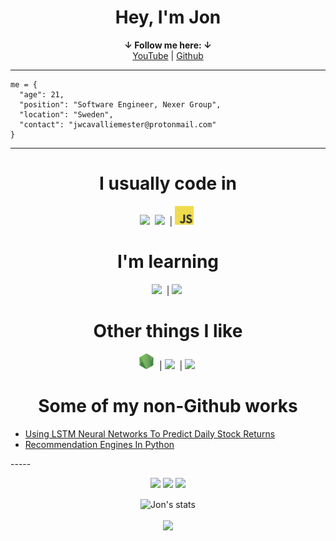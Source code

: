 <h1 align="center">Hey, I'm Jon</h1>
<p align="center">
  <b>↓ Follow me here: ↓</b><br>
  <a href="https://www.youtube.com/channel/UCp1peGEqkF1wl0MsrIvwNpg">YouTube</a> |
  <a href="https://github.com/jonmest">Github</a>
</p>

-----

```python3
me = {
  "age": 21,
  "position": "Software Engineer, Nexer Group",
  "location": "Sweden",
  "contact": "jwcavalliemester@protonmail.com"
}
```

-----

<h1 align="center">I usually code in</h1>

<p align="center"> 
  <code><img height="35"src="https://upload.wikimedia.org/wikipedia/fr/thumb/2/2e/Java_Logo.svg/131px-Java_Logo.svg.png"></code>&nbsp;
  <code><img height="30" src="https://upload.wikimedia.org/wikipedia/commons/thumb/c/c3/Python-logo-notext.svg/1024px-Python-logo-notext.svg.png"></code>&nbsp; |
  <code><img height="30" src="https://raw.githubusercontent.com/github/explore/80688e429a7d4ef2fca1e82350fe8e3517d3494d/topics/javascript/javascript.png"></code>&nbsp;
</p>

<h1 align="center">I'm learning</h1>

<p align="center"> 
  <code><img height="25" src="https://media.discordapp.net/attachments/795241931621924865/830929328728178708/ufdFD0CAiQAAAABJRU5ErkJggg.png"></code>&nbsp; |
  <code><img height="25" src="https://upload.wikimedia.org/wikipedia/commons/thumb/1/18/ISO_C%2B%2B_Logo.svg/1200px-ISO_C%2B%2B_Logo.svg.png"></code>&nbsp;
</p>

<h1 align="center">Other things I like</h1>

<p align="center"> 
  <code><img height="25" src="https://raw.githubusercontent.com/github/explore/80688e429a7d4ef2fca1e82350fe8e3517d3494d/topics/nodejs/nodejs.png"></code>&nbsp; |
  <code><img height="25" src="https://spring.io/images/spring-logo-9146a4d3298760c2e7e49595184e1975.svg"></code>&nbsp; |
  <code><img height="25" src="https://www.vincenthouba.com/assets/img/flask-logo.409c7035.jpg"></code>&nbsp;
</p>

<h1 align="center">Some of my non-Github works</h1>
<ul>
  <li>
    <a href="http://urn.kb.se/resolve?urn=urn:nbn:se:lnu:diva-106124">Using LSTM Neural Networks To Predict Daily Stock Returns</a>
  </li>
  <li>
    <a href="https://www.youtube.com/playlist?list=PLt5DdRgBv7ojbo_gqVdMXFoPr9bOUJD37">Recommendation Engines In Python</a>
  </li>
</ul>
-----

<p align="center">
  <img src="https://img.shields.io/github/followers/jonmest?style=social">
  <img src="https://img.shields.io/github/stars/jonmest?style=social">
  <img src="https://komarev.com/ghpvc/?username=jonmest&color=a15501">
</p>

<p align="center"> <img align="center" src="https://github-readme-stats.vercel.app/api?username=jonmest&show_icons=true&include_all_commits=true&show_icons=true&title_color=fff&icon_color=fdd870&text_color=d0902f&bg_color=151515" alt="Jon's stats" /> </p>

<p align="center"> <img align="center" src="https://github-readme-stats.vercel.app/api/top-langs/?username=jonmest&layout=compact&show_icons=true&title_color=fff&icon_color=fdd870&text_color=d0902f&bg_color=151515" /></p>


